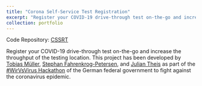 ```yaml
---
title: "Corona Self-Service Test Registration"
excerpt: "Register your COVID-19 drive-through test on-the-go and increase the throughput"
collection: portfolio
---
```


Code Repository: [CSSRT](https://github.com/Julian-Theis/CSSRT)

Register your COVID-19 drive-through test on-the-go and increase the throughput of the testing location. This project has been developed by [Tobias Müller](https://www.linkedin.com/in/tobias-m%C3%BCller-483790176/), [Stephan Fahrenkrog-Petersen](https://www.linkedin.com/in/stephan-fahrenkrog-petersen-8a2644157/), and [Julian Theis](https://www.linkedin.com/in/julian-theis/) as part of the [#WirVsVirus Hackathon](https://wirvsvirushackathon.org/) of the German federal government to fight against the coronavirus epidemic.

